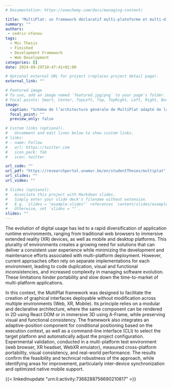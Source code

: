 ```yaml
---
# Documentation: https://wowchemy.com/docs/managing-content/

title: "MultiPlat: un framework déclaratif multi-plateforme et multi-dimensionnel"
summary: ""
authors: 
 - cedric-nfonou
tags: 
  - Msc Thesis
  - Finished
  - Development Framework
  - Web Development
categories: []
date: 2024-09-29T10:47:41+02:00

# Optional external URL for project (replaces project detail page).
external_link: ""

# Featured image
# To use, add an image named `featured.jpg/png` to your page's folder.
# Focal points: Smart, Center, TopLeft, Top, TopRight, Left, Right, BottomLeft, Bottom, BottomRight.
image:
  caption: "Schéma de l’architecture générale de MultiPlat adapté de la conception interne du projet."
  focal_point: ""
  preview_only: false

# Custom links (optional).
#   Uncomment and edit lines below to show custom links.
# links:
# - name: Follow
#   url: https://twitter.com
#   icon_pack: fab
#   icon: twitter

url_code: ""
url_pdf: "https://researchportal.unamur.be/en/studentTheses/multiplat"
url_slides: ""
url_video: ""

# Slides (optional).
#   Associate this project with Markdown slides.
#   Simply enter your slide deck's filename without extension.
#   E.g. `slides = "example-slides"` references `content/slides/example-slides.md`.
#   Otherwise, set `slides = ""`.
slides: ""
---
```


The evolution of digital usage has led to a rapid diversification of application runtime environments, ranging from traditional web browsers to immersive extended reality (XR) devices, as well as mobile and desktop platforms. This plurality of environments creates a growing need for solutions that can deliver a consistent user experience while minimizing the development and maintenance efforts associated with multi-platform deployment. However, current approaches often rely on separate implementations for each environment, leading to code duplication, visual and functional inconsistencies, and increased complexity in managing software evolution. These limitations hinder portability and slow down the time-to-market of multi-platform applications.

In this context, the MultiPlat framework was designed to facilitate the creation of graphical interfaces deployable without modification across multiple environments (Web, XR, Mobile). Its principle relies on a modular and declarative architecture, where the same component can be rendered in 2D using React DOM or in immersive 3D using A-Frame, while preserving visual and functional consistency. The framework also integrates an adaptive-position component for conditional positioning based on the execution context, as well as a command-line interface (CLI) to select the target platform and automatically adjust the project configuration.
Experimental validation, conducted in a multi-platform test environment (web browser, XR headset, WebXR emulator), measured cross-platform portability, visual consistency, and real-world performance. The results confirm the feasibility and technical robustness of the approach, while identifying areas for improvement, particularly inter-device synchronization and optimized native mobile support.

{{< linkedinupdate "urn:li:activity:7368288756690210817" >}}
